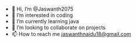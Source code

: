 - 👋 Hi, I’m @Jaswanth2075
- 👀 I’m interested in coding
- 🌱 I’m currently learning java
- 💞️ I’m looking to collaborate on projects
- 📫 How to reach me jaswanthnaidu18@gmail.com

<!---
Jaswanth2075/Jaswanth2075 is a ✨ special ✨ repository because its `README.md` (this file) appears on your GitHub profile.
You can click the Preview link to take a look at your changes.
--->
